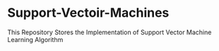 # Support-Vectoir-Machines
This Repository Stores the Implementation of Support Vector Machine Learning Algorithm
